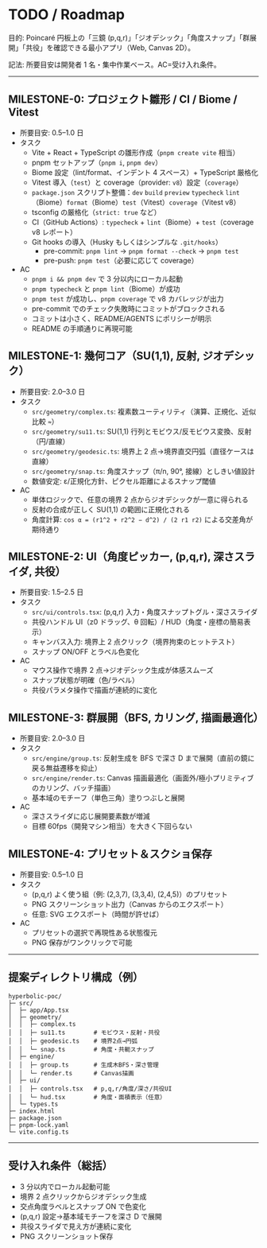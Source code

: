# TODO / Roadmap

目的: Poincaré 円板上の「三鏡 (p,q,r)」「ジオデシック」「角度スナップ」「群展開」「共役」を確認できる最小アプリ（Web, Canvas 2D）。

記法: 所要目安は開発者 1 名・集中作業ベース。AC=受け入れ条件。

---

## MILESTONE-0: プロジェクト雛形 / CI / Biome / Vitest
- 所要目安: 0.5–1.0 日
- タスク
  - Vite + React + TypeScript の雛形作成（`pnpm create vite` 相当）
  - pnpm セットアップ（`pnpm i`, `pnpm dev`）
  - Biome 設定（lint/format、インデント 4 スペース）+ TypeScript 厳格化
  - Vitest 導入（`test`）と coverage（provider: `v8`）設定（`coverage`）
  - `package.json` スクリプト整備：`dev` `build` `preview` `typecheck` `lint`（Biome）`format`（Biome）`test`（Vitest）`coverage`（Vitest v8）
  - tsconfig の厳格化（`strict: true` など）
  - CI（GitHub Actions）: `typecheck` + `lint`（Biome）+ `test`（coverage v8 レポート）
  - Git hooks の導入（Husky もしくはシンプルな `.git/hooks`）
    - pre-commit: `pnpm lint` → `pnpm format --check` → `pnpm test`
    - pre-push: `pnpm test`（必要に応じて coverage）
- AC
  - `pnpm i && pnpm dev` で 3 分以内にローカル起動
  - `pnpm typecheck` と `pnpm lint`（Biome）が成功
  - `pnpm test` が成功し、`pnpm coverage` で v8 カバレッジが出力
  - pre-commit でのチェック失敗時にコミットがブロックされる
  - コミットは小さく、README/AGENTS にポリシーが明示
  - README の手順通りに再現可能

## MILESTONE-1: 幾何コア（SU(1,1), 反射, ジオデシック）
- 所要目安: 2.0–3.0 日
- タスク
  - `src/geometry/complex.ts`: 複素数ユーティリティ（演算、正規化、近似比較 `≈`）
  - `src/geometry/su11.ts`: SU(1,1) 行列とモビウス/反モビウス変換、反射（円/直線）
  - `src/geometry/geodesic.ts`: 境界上 2 点→境界直交円弧（直径ケースは直線）
  - `src/geometry/snap.ts`: 角度スナップ（π/n, 90°, 接線）としきい値設計
  - 数値安定: ε/正規化方針、ピクセル距離によるスナップ閾値
- AC
  - 単体ロジックで、任意の境界 2 点からジオデシックが一意に得られる
  - 反射の合成が正しく SU(1,1) の範囲に正規化される
  - 角度計算: `cos α = (r1^2 + r2^2 − d^2) / (2 r1 r2)` による交差角が期待通り

## MILESTONE-2: UI（角度ピッカー, (p,q,r), 深さスライダ, 共役）
- 所要目安: 1.5–2.5 日
- タスク
  - `src/ui/controls.tsx`: (p,q,r) 入力・角度スナップトグル・深さスライダ
  - 共役ハンドル UI（z0 ドラッグ、θ 回転）/ HUD（角度・座標の簡易表示）
  - キャンバス入力: 境界上 2 点クリック（境界拘束のヒットテスト）
  - スナップ ON/OFF とラベル色変化
- AC
  - マウス操作で境界 2 点→ジオデシック生成が体感スムーズ
  - スナップ状態が明確（色/ラベル）
  - 共役パラメタ操作で描画が連続的に変化

## MILESTONE-3: 群展開（BFS, カリング, 描画最適化）
- 所要目安: 2.0–3.0 日
- タスク
  - `src/engine/group.ts`: 反射生成を BFS で深さ D まで展開（直前の鏡に戻る無益遷移を抑止）
  - `src/engine/render.ts`: Canvas 描画最適化（画面外/極小プリミティブのカリング、バッチ描画）
  - 基本域のモチーフ（単色三角）塗りつぶしと展開
- AC
  - 深さスライダに応じ展開要素数が増減
  - 目標 60fps（開発マシン相当）を大きく下回らない

## MILESTONE-4: プリセット＆スクショ保存
- 所要目安: 0.5–1.0 日
- タスク
  - (p,q,r) よく使う組（例: (2,3,7), (3,3,4), (2,4,5)）のプリセット
  - PNG スクリーンショット出力（Canvas からのエクスポート）
  - 任意: SVG エクスポート（時間が許せば）
- AC
  - プリセットの選択で再現性ある状態復元
  - PNG 保存がワンクリックで可能

---

## 提案ディレクトリ構成（例）

```
hyperbolic-poc/
├─ src/
│  ├─ app/App.tsx
│  ├─ geometry/
│  │  ├─ complex.ts
│  │  ├─ su11.ts        # モビウス・反射・共役
│  │  ├─ geodesic.ts    # 境界2点→円弧
│  │  └─ snap.ts        # 角度・共軛スナップ
│  ├─ engine/
│  │  ├─ group.ts       # 生成木BFS・深さ管理
│  │  └─ render.ts      # Canvas描画
│  ├─ ui/
│  │  ├─ controls.tsx   # p,q,r/角度/深さ/共役UI
│  │  └─ hud.tsx        # 角度・面積表示（任意）
│  └─ types.ts
├─ index.html
├─ package.json
├─ pnpm-lock.yaml
└─ vite.config.ts
```

---

## 受け入れ条件（総括）
- 3 分以内でローカル起動可能
- 境界 2 点クリックからジオデシック生成
- 交点角度ラベルとスナップ ON で色変化
- (p,q,r) 設定→基本域モチーフを深さ D で展開
- 共役スライダで見え方が連続に変化
- PNG スクリーンショット保存
